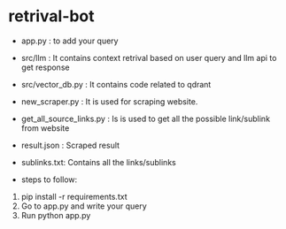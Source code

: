 # retrival-bot

- app.py : to add your query
- src/llm : It contains context retrival based on user query and llm api to get response
- src/vector_db.py : It contains code related to qdrant
- new_scraper.py : It is used for scraping website.
- get_all_source_links.py : Is is used to get all the possible link/sublink from website

- result.json : Scraped result
- sublinks.txt: Contains all the links/sublinks



- steps to follow:
1. pip install -r requirements.txt
2. Go to app.py and write your query
3. Run python app.py